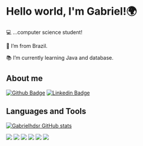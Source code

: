 
<!--
**Gabrielhdsr/Gabrielhdsr** is a ✨ _special_ ✨ repository because its `README.md` (this file) appears on your GitHub profile.

Here are some ideas to get you started:

- 🔭 I’m currently working on ...
- 🌱 I’m currently learning ...
- 👯 I’m looking to collaborate on ...
- 🤔 I’m looking for help with ...
- 💬 Ask me about ...
- 📫 How to reach me: ...
- 😄 Pronouns: ...
- ⚡ Fun fact: ...
--> 
#  Hello world, I'm Gabriel!🌍

:computer: ...computer science student!

:house_with_garden: I’m from Brazil.

:books: I’m currently learning Java and database.

## About me

[![Github Badge](https://img.shields.io/badge/-Github-000?style=flat-square&logo=Github&logoColor=white&link=https://github.com/Gabrielhdsr)](https://github.com/Gabrielhdsr)    [![Linkedin Badge](https://img.shields.io/badge/-LinkedIn-blue?style=flat-square&logo=Linkedin&logoColor=white&link=https:linkedin.com/in/gabriel-henrique-donini-4356b51b7)](linkedin.com/in/gabriel-henrique-donini-4356b51b7)

## Languages and Tools

[![Gabrielhdsr GitHub stats](https://activity-graph.herokuapp.com/graph?username=Gabrielhdsr&theme=minimal)](https://github.com/Gabrielhdsr/github-readme-stats)

<img src= "https://img.shields.io/badge/HTML5-E34F26?style=for-the-badge&logo=html5&logoColor=white"></img>
<img src= "https://img.shields.io/badge/CSS3-1572B6?style=for-the-badge&logo=css3&logoColor=white"></img>
<img src= "https://img.shields.io/badge/JavaScript-F7DF1E?style=for-the-badge&logo=javascript&logoColor=black"></img>
<img src= "https://img.shields.io/badge/Python-3776AB?style=for-the-badge&logo=python&logoColor=white"></img>
<img src= "https://img.shields.io/badge/MySQL-005C84?style=for-the-badge&logo=mysql&logoColor=white"></img>
<img src= "https://img.shields.io/badge/Java-ED8B00?style=for-the-badge&logo=java&logoColor=white"></img>
